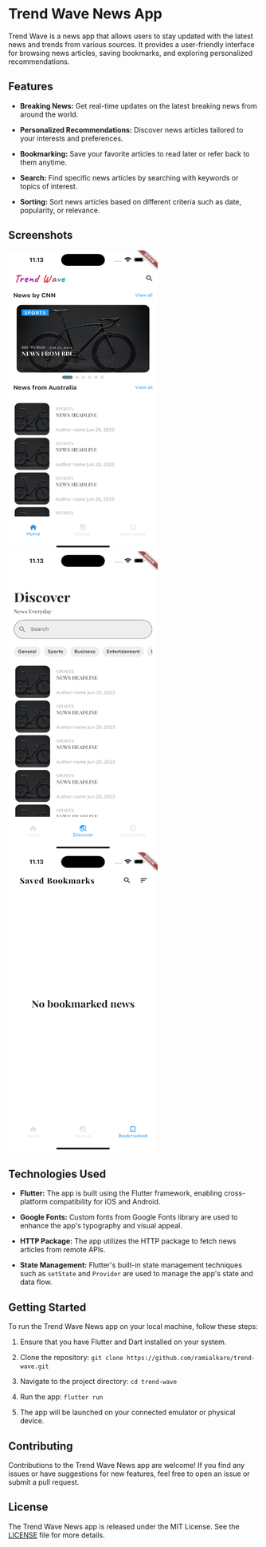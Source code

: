 # Trend Wave News App

Trend Wave is a news app that allows users to stay updated with the latest news and trends from various sources. It provides a user-friendly interface for browsing news articles, saving bookmarks, and exploring personalized recommendations.

## Features

- **Breaking News:** Get real-time updates on the latest breaking news from around the world.

- **Personalized Recommendations:** Discover news articles tailored to your interests and preferences.

- **Bookmarking:** Save your favorite articles to read later or refer back to them anytime.

- **Search:** Find specific news articles by searching with keywords or topics of interest.

- **Sorting:** Sort news articles based on different criteria such as date, popularity, or relevance.

## Screenshots
<div>
  <img src="screenshots/home_screen.png" alt="Home Screen" width="300" height="600">  
  <SizedBox width="40">
  <img src="screenshots/discover_screen.png" alt="Article Detail" width="300" height="600"> 
  <SizedBox width="40">
  <img src="screenshots/bookmarked_screen.png" alt="Bookmarks" width="300" height="600">
</div>


## Technologies Used

- **Flutter:** The app is built using the Flutter framework, enabling cross-platform compatibility for iOS and Android.

- **Google Fonts:** Custom fonts from Google Fonts library are used to enhance the app's typography and visual appeal.

- **HTTP Package:** The app utilizes the HTTP package to fetch news articles from remote APIs.

- **State Management:** Flutter's built-in state management techniques such as `setState` and `Provider` are used to manage the app's state and data flow.

## Getting Started

To run the Trend Wave News app on your local machine, follow these steps:

1. Ensure that you have Flutter and Dart installed on your system.

2. Clone the repository: `git clone https://github.com/ramialkaro/trend-wave.git`

3. Navigate to the project directory: `cd trend-wave`

4. Run the app: `flutter run`

5. The app will be launched on your connected emulator or physical device.

## Contributing

Contributions to the Trend Wave News app are welcome! If you find any issues or have suggestions for new features, feel free to open an issue or submit a pull request.

## License

The Trend Wave News app is released under the MIT License. See the [LICENSE](LICENSE) file for more details.